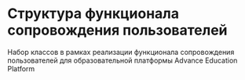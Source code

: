 # Структура функционала сопровождения пользователей

Набор классов в рамках реализации функционала сопровождения пользователей для образовательной платформы Advance Education Platform
